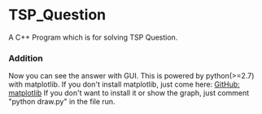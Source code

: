 # TSP_Question
A C++ Program which is for solving TSP Question.

### Addition
Now you can see the answer with GUI. This is powered by python(>=2.7) with matplotlib.
If you don't install matplotlib, just come here: [GitHub: matplotlib](https://github.com/matplotlib/matplotlib)
If you don't want to install it or show the graph, just comment "python draw.py" in the file run.
